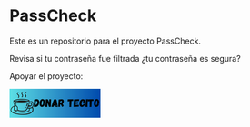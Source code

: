 # PassCheck

Este es un repositorio para el proyecto PassCheck.

Revisa si tu contraseña fue filtrada
¿tu contraseña es segura?


Apoyar el proyecto:

[![Texto alternativo](tecito.png)](https://tecito.app/lucasalexis)


